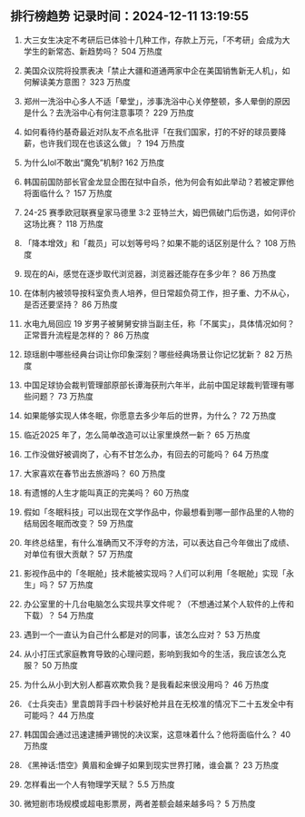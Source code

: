
## 排行榜趋势 记录时间：2024-12-11 13:19:55
  
  1. 大三女生决定不考研后已体验十几种工作，存款上万元，「不考研」会成为大学生的新常态、新趋势吗？ 504 万热度
    
  2. 美国众议院将投票表决「禁止大疆和道通两家中企在美国销售新无人机」，如何解读美方意图？ 323 万热度
    
  3. 郑州一洗浴中心多人不适「晕堂」，涉事洗浴中心关停整顿，多人晕倒的原因是什么？去洗浴中心有何注意事项？ 229 万热度
    
  4. 如何看待约基奇最近对队友不点名批评「在我们国家，打的不好的球员要降薪，也许我们现在也该这么做」？ 194 万热度
    
  5. 为什么lol不敢出“魔免”机制? 162 万热度
    
  6. 韩国前国防部长官金龙显企图在狱中自杀，他为何会有如此举动？若被定罪他将面临什么？ 157 万热度
    
  7. 24-25 赛季欧冠联赛皇家马德里 3:2 亚特兰大，姆巴佩破门后伤退，如何评价这场比赛？ 118 万热度
    
  8. 「降本增效」和「裁员」可以划等号吗？如果不能的话区别是什么？ 108 万热度
    
  9. 现在的Ai，感觉在逐步取代浏览器，浏览器还能存在多少年？ 86 万热度
    
  10. 在体制内被领导按科室负责人培养，但日常超负荷工作，担子重、力不从心，是否还要坚持？ 86 万热度
    
  11. 水电九局回应 19 岁男子被舅舅安排当副主任，称「不属实」，具体情况如何？正常晋升流程是怎样的？ 86 万热度
    
  12. 琼瑶剧中哪些经典台词让你印象深刻？哪些经典场景让你记忆犹新？ 82 万热度
    
  13. 中国足球协会裁判管理部原部长谭海获刑六年半，此前中国足球裁判管理有哪些问题？ 73 万热度
    
  14. 如果能够实现人体冬眠，你愿意去多少年后的世界，为什么？ 72 万热度
    
  15. 临近2025 年了，怎么简单改造可以让家里焕然一新？ 65 万热度
    
  16. 工作没做好被调岗了，心有不甘怎么办，有回去的可能吗？ 64 万热度
    
  17. 大家喜欢在春节出去旅游吗？ 60 万热度
    
  18. 有遗憾的人生才能叫真正的完美吗？ 60 万热度
    
  19. 假如「冬眠科技」可以出现在文学作品中，你最想看到哪一部作品里的人物的结局因冬眠而改变？ 59 万热度
    
  20. 年终总结里，有什么准确而又不浮夸的方法，可以表达自己今年做出了成绩、对单位有很大贡献？ 57 万热度
    
  21. 影视作品中的「冬眠舱」技术能被实现吗？人们可以利用「冬眠舱」实现「永生」吗？ 57 万热度
    
  22. 办公室里的十几台电脑怎么实现共享文件呢？（不想通过某个人软件的上传和下载）？ 54 万热度
    
  23. 遇到一个一直认为自己什么都是对的同事，该怎么应对？ 53 万热度
    
  24. 从小打压式家庭教育导致的心理问题，影响到我如今的生活，我应该怎么克服？ 50 万热度
    
  25. 为什么从小到大别人都喜欢欺负我？是我看起来很没用吗？ 46 万热度
    
  26. 《士兵突击》里袁朗背手四十秒装好枪并且在无校准的情况下二十五发全中有可能吗？ 44 万热度
    
  27. 韩国国会通过迅速逮捕尹锡悦的决议案，这意味着什么？他将面临什么？ 40 万热度
    
  28. 《黑神话:悟空》黄眉和金蝉子如果到现实世界打赌，谁会赢？ 23 万热度
    
  29. 怎样看出一个人有物理学天赋？ 5.5 万热度
    
  30. 微短剧市场规模或超电影票房，两者差额会越来越多吗？ 5 万热度
    